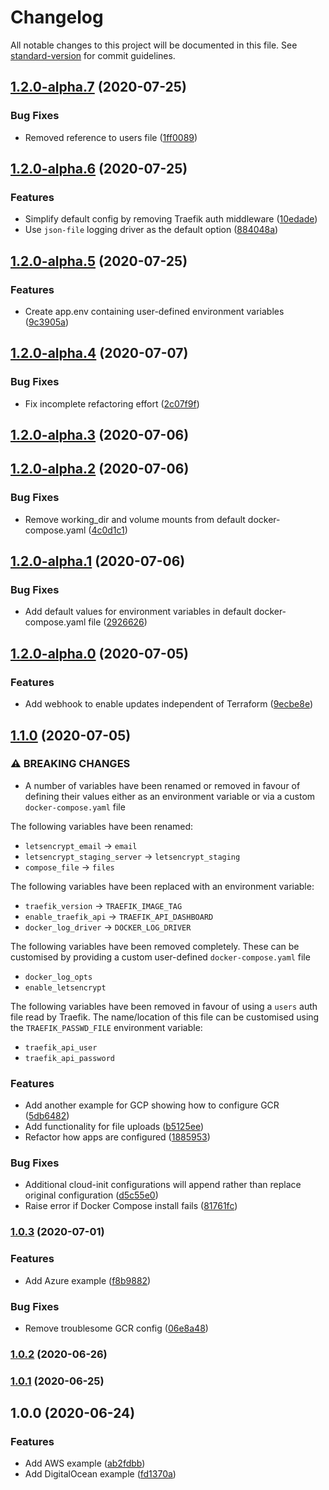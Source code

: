 # Changelog

All notable changes to this project will be documented in this file. See [standard-version](https://github.com/conventional-changelog/standard-version) for commit guidelines.

## [1.2.0-alpha.7](https://github.com/christippett/terraform-cloudinit-container-server/compare/v1.2.0-alpha.6...v1.2.0-alpha.7) (2020-07-25)


### Bug Fixes

* Removed reference to users file ([1ff0089](https://github.com/christippett/terraform-cloudinit-container-server/commit/1ff0089c58be7cbecd6816f078592fab33187fc6))

## [1.2.0-alpha.6](https://github.com/christippett/terraform-cloudinit-container-server/compare/v1.2.0-alpha.5...v1.2.0-alpha.6) (2020-07-25)


### Features

* Simplify default config by removing Traefik auth middleware ([10edade](https://github.com/christippett/terraform-cloudinit-container-server/commit/10edadeb1a05d2bc85c1916d397cf4aae6c4326d))
* Use `json-file` logging driver as the default option ([884048a](https://github.com/christippett/terraform-cloudinit-container-server/commit/884048a96b0fe3a3118d46ba352e7e0a8bea1a6d))

## [1.2.0-alpha.5](https://github.com/christippett/terraform-cloudinit-container-server/compare/v1.2.0-alpha.4...v1.2.0-alpha.5) (2020-07-25)


### Features

* Create app.env containing user-defined environment variables ([9c3905a](https://github.com/christippett/terraform-cloudinit-container-server/commit/9c3905aff8537aa0542aee2ad06fe3a24f413880))

## [1.2.0-alpha.4](https://github.com/christippett/terraform-cloudinit-container-server/compare/v1.2.0-alpha.3...v1.2.0-alpha.4) (2020-07-07)


### Bug Fixes

* Fix incomplete refactoring effort ([2c07f9f](https://github.com/christippett/terraform-cloudinit-container-server/commit/2c07f9f94992c775f69b4e8c57f6e70ba50f6f9d))

## [1.2.0-alpha.3](https://github.com/christippett/terraform-cloudinit-container-server/compare/v1.2.0-alpha.2...v1.2.0-alpha.3) (2020-07-06)

## [1.2.0-alpha.2](https://github.com/christippett/terraform-cloudinit-container-server/compare/v1.2.0-alpha.1...v1.2.0-alpha.2) (2020-07-06)


### Bug Fixes

* Remove working_dir and volume mounts from default docker-compose.yaml ([4c0d1c1](https://github.com/christippett/terraform-cloudinit-container-server/commit/4c0d1c128ab902e90592e670c554102bfcb4effb))

## [1.2.0-alpha.1](https://github.com/christippett/terraform-cloudinit-container-server/compare/v1.2.0-alpha.0...v1.2.0-alpha.1) (2020-07-06)


### Bug Fixes

* Add default values for environment variables in default docker-compose.yaml file ([2926626](https://github.com/christippett/terraform-cloudinit-container-server/commit/29266266851a42980699fe009f7800768ef53189))

## [1.2.0-alpha.0](https://github.com/christippett/terraform-cloudinit-container-server/compare/v1.1.0...v1.2.0-alpha.0) (2020-07-05)


### Features

* Add webhook to enable updates independent of Terraform ([9ecbe8e](https://github.com/christippett/terraform-cloudinit-container-server/commit/9ecbe8ed54a09e4b770eedac3e211d019103b726))

## [1.1.0](https://github.com/christippett/terraform-cloudinit-container-server/compare/v1.0.3...v1.1.0) (2020-07-05)

### ⚠ BREAKING CHANGES

- A number of variables have been renamed or removed in favour of defining their values either as an environment variable or via a custom `docker-compose.yaml` file

The following variables have been renamed:

- `letsencrypt_email` → `email`
- `letsencrypt_staging_server` → `letsencrypt_staging`
- `compose_file` → `files`

The following variables have been replaced with an environment variable:

- `traefik_version` → `TRAEFIK_IMAGE_TAG`
- `enable_traefik_api` → `TRAEFIK_API_DASHBOARD`
- `docker_log_driver` → `DOCKER_LOG_DRIVER`

The following variables have been removed completely. These can be customised by providing a custom user-defined `docker-compose.yaml` file

- `docker_log_opts`
- `enable_letsencrypt`

The following variables have been removed in favour of using a `users` auth file read by Traefik. The name/location of this file can be customised using the `TRAEFIK_PASSWD_FILE` environment variable:

- `traefik_api_user`
- `traefik_api_password`

### Features

- Add another example for GCP showing how to configure GCR ([5db6482](https://github.com/christippett/terraform-cloudinit-container-server/commit/5db64820710667391e4e830f63d768a03551b8f1))
- Add functionality for file uploads ([b5125ee](https://github.com/christippett/terraform-cloudinit-container-server/commit/b5125ee457bb7efe50db30c0f818a3ab534c2a61))
- Refactor how apps are configured ([1885953](https://github.com/christippett/terraform-cloudinit-container-server/commit/1885953dcd574219dd64aa8e9570b6ffd91a8405))

### Bug Fixes

- Additional cloud-init configurations will append rather than replace original configuration ([d5c55e0](https://github.com/christippett/terraform-cloudinit-container-server/commit/d5c55e01e8926ea9ac3306309b68b37b769fe6f2))
- Raise error if Docker Compose install fails ([81761fc](https://github.com/christippett/terraform-cloudinit-container-server/commit/81761fcf7d69956078eaa6c2828457d0d87c9053))

### [1.0.3](https://github.com/christippett/terraform-cloudinit-container-server/compare/v1.0.2...v1.0.3) (2020-07-01)

### Features

- Add Azure example ([f8b9882](https://github.com/christippett/terraform-cloudinit-container-server/commit/f8b98821e54efe7ea284c0b559b27984fb0dd169))

### Bug Fixes

- Remove troublesome GCR config ([06e8a48](https://github.com/christippett/terraform-cloudinit-container-server/commit/06e8a484ff4ded5c3b293fedf4562d32d0229652))

### [1.0.2](https://github.com/christippett/terraform-cloudinit-container-server/compare/v1.0.1...v1.0.2) (2020-06-26)

### [1.0.1](https://github.com/christippett/terraform-cloudinit-container-server/compare/v1.0.0...v1.0.1) (2020-06-25)

## 1.0.0 (2020-06-24)

### Features

- Add AWS example ([ab2fdbb](https://github.com/christippett/terraform-cloudinit-container-server/commit/ab2fdbb7f02e946f8b84b0d55612194ffef19040))
- Add DigitalOcean example ([fd1370a](https://github.com/christippett/terraform-cloudinit-container-server/commit/fd1370a5f52a8a8b264a2b4912da47817ba139ea))
